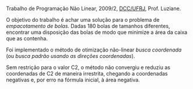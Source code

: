Trabalho de Programação Não Linear, 2009/2, [DCC/UFRJ][1], Prof. Luziane.

O objetivo do trabalho é achar uma solução para o problema de *empacotamento de bolas*. Dadas 180 bolas de tamanhos diferentes, encontrar uma disposição das bolas de modo que minimize a área da caixa que as contenha.

Foi implementado o método de otimização não-linear *busca coordenada* (ou *busca padrão usando as direções coordenadas*).

Sem restrição para o valor C2, o método não convergiu e reduziu as coordenadas de C2 de maneira irrestrita, chegando a coordenadas negativas e, por erro na fórmula inicial, à área negativa.

[1]: https://dcc.ufrj.br/

